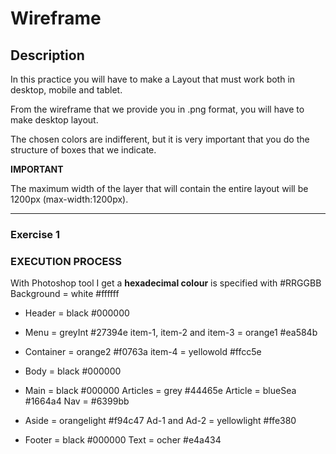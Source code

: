 # Wireframe

## Description

In this practice you will have to make a Layout that must work both in desktop, mobile and tablet.

From the wireframe that we provide you in .png format, you will have to make desktop layout.

The chosen colors are indifferent, but it is very important that you do the structure of boxes that we indicate.

<b>IMPORTANT</b>

The maximum width of the layer that will contain the entire layout will be 1200px (max-width:1200px).

---

### Exercise 1

### EXECUTION PROCESS

With Photoshop tool I get a <b>hexadecimal colour</b> is specified with #RRGGBB
Background = white #ffffff

- Header = black #000000

- Menu = greyInt #27394e item-1, item-2 and item-3 = orange1 #ea584b

- Container = orange2 #f0763a item-4 = yellowold #ffcc5e

- Body = black #000000

- Main = black #000000 Articles = grey #44465e Article = blueSea #1664a4 Nav = #6399bb

- Aside = orangelight #f94c47 Ad-1 and Ad-2 = yellowlight #ffe380

- Footer = black #000000 Text = ocher #e4a434
